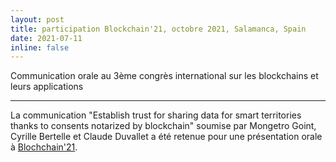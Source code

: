 ```yaml
---
layout: post
title: participation Blockchain'21, octobre 2021, Salamanca, Spain
date: 2021-07-11
inline: false
---
```


Communication orale au 3ème congrès international sur les blockchains et leurs applications 

***

La communication "Establish trust for sharing data for smart territories thanks to consents notarized by blockchain" soumise par Mongetro Goint, Cyrille Bertelle et Claude Duvallet a été retenue pour une présentation orale à 
[Blochchain'21](https://www.blockchain-congress.net/).


